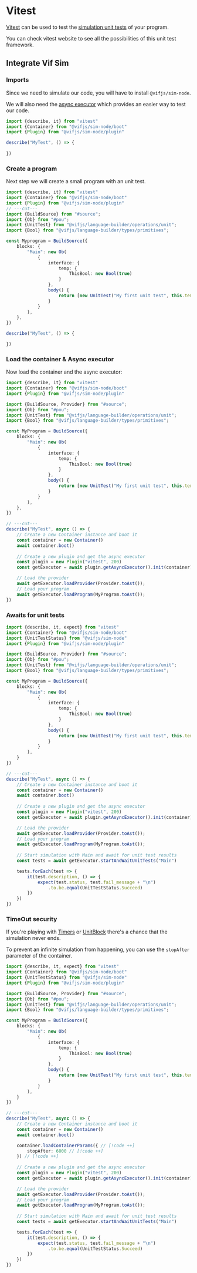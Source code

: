 ﻿---
outline: deep
---

# Vitest

[Vitest](https://vitest.dev/) can be used to test the [simulation unit tests](/en/language/operations/unit#unittest) of
your program.

You can check vitest website to see all the possibilities of this unit test framework.

## Integrate Vif Sim

### Imports

Since we need to simulate our code, you will have to install `@vifjs/sim-node`.

We will also need the [async executor](/en/simulation/async-executor) which provides an easier way to test our code.

```ts twoslash
import {describe, it} from "vitest"
import {Container} from "@vifjs/sim-node/boot"
import {Plugin} from "@vifjs/sim-node/plugin"

describe("MyTest", () => {
    
})
```

### Create a program

Next step we will create a small program with an unit test.

```ts twoslash
import {describe, it} from "vitest"
import {Container} from "@vifjs/sim-node/boot"
import {Plugin} from "@vifjs/sim-node/plugin"
// ---cut---
import {BuildSource} from "#source";
import {Ob} from "#pou";
import {UnitTest} from "@vifjs/language-builder/operations/unit";
import {Bool} from "@vifjs/language-builder/types/primitives";

const Myprogram = BuildSource({
    blocks: {
        "Main": new Ob(
            {
                interface: {
                    temp: {
                        ThisBool: new Bool(true)
                    }
                },
                body() {
                    return [new UnitTest("My first unit test", this.temp.ThisBool, "=", true)]
                }
            }
        ),
    },
})

describe("MyTest", () => {

})
```

### Load the container & Async executor

Now load the container and the async executor:

```ts twoslash
import {describe, it} from "vitest"
import {Container} from "@vifjs/sim-node/boot"
import {Plugin} from "@vifjs/sim-node/plugin"

import {BuildSource, Provider} from "#source";
import {Ob} from "#pou";
import {UnitTest} from "@vifjs/language-builder/operations/unit";
import {Bool} from "@vifjs/language-builder/types/primitives";

const MyProgram = BuildSource({
    blocks: {
        "Main": new Ob(
            {
                interface: {
                    temp: {
                        ThisBool: new Bool(true)
                    }
                },
                body() {
                    return [new UnitTest("My first unit test", this.temp.ThisBool, "=", true)]
                }
            }
        ),
    },
})

// ---cut---
describe("MyTest", async () => {
    // Create a new Container instance and boot it
    const container = new Container()
    await container.boot()
    
    // Create a new plugin and get the async executor
    const plugin = new Plugin("vitest", 200)
    const getExecutor = await plugin.getAsyncExecutor().init(container)

    // Load the provider
    await getExecutor.loadProvider(Provider.toAst());
    // Load your program
    await getExecutor.loadProgram(MyProgram.toAst());
})
```

### Awaits for unit tests

```ts twoslash
import {describe, it, expect} from "vitest"
import {Container} from "@vifjs/sim-node/boot"
import {UnitTestStatus} from "@vifjs/sim-node"
import {Plugin} from "@vifjs/sim-node/plugin"

import {BuildSource, Provider} from "#source";
import {Ob} from "#pou";
import {UnitTest} from "@vifjs/language-builder/operations/unit";
import {Bool} from "@vifjs/language-builder/types/primitives";

const MyProgram = BuildSource({
    blocks: {
        "Main": new Ob(
            {
                interface: {
                    temp: {
                        ThisBool: new Bool(true)
                    }
                },
                body() {
                    return [new UnitTest("My first unit test", this.temp.ThisBool, "=", true)]
                }
            }
        ),
    }
})

// ---cut---
describe("MyTest", async () => {
    // Create a new Container instance and boot it
    const container = new Container()
    await container.boot()
    
    // Create a new plugin and get the async executor
    const plugin = new Plugin("vitest", 200)
    const getExecutor = await plugin.getAsyncExecutor().init(container)

    // Load the provider
    await getExecutor.loadProvider(Provider.toAst());
    // Load your program
    await getExecutor.loadProgram(MyProgram.toAst());
    
    // Start simulation with Main and await for unit test results
    const tests = await getExecutor.startAndWaitUnitTests("Main")

    tests.forEach(test => {
        it(test.description, () => {
            expect(test.status, test.fail_message + "\n")
                .to.be.equal(UnitTestStatus.Succeed)
        })
    })
})
```

### TimeOut security

If you're playing with [Timers](/en/language/operations/timers) or [UnitBlock](/en/language/operations/unit#unitblock) there's a chance that the simulation never ends.

To prevent an infinite simulation from happening, you can use the `stopAfter` parameter of the container.

```ts twoslash
import {describe, it, expect} from "vitest"
import {Container} from "@vifjs/sim-node/boot"
import {UnitTestStatus} from "@vifjs/sim-node"
import {Plugin} from "@vifjs/sim-node/plugin"

import {BuildSource, Provider} from "#source";
import {Ob} from "#pou";
import {UnitTest} from "@vifjs/language-builder/operations/unit";
import {Bool} from "@vifjs/language-builder/types/primitives";

const MyProgram = BuildSource({
    blocks: {
        "Main": new Ob(
            {
                interface: {
                    temp: {
                        ThisBool: new Bool(true)
                    }
                },
                body() {
                    return [new UnitTest("My first unit test", this.temp.ThisBool, "=", true)]
                }
            }
        ),
    }
})

// ---cut---
describe("MyTest", async () => {
    // Create a new Container instance and boot it
    const container = new Container()
    await container.boot()

    container.loadContainerParams({ // [!code ++]
        stopAfter: 6000 // [!code ++]
    }) // [!code ++]
    
    // Create a new plugin and get the async executor
    const plugin = new Plugin("vitest", 200)
    const getExecutor = await plugin.getAsyncExecutor().init(container)

    // Load the provider
    await getExecutor.loadProvider(Provider.toAst());
    // Load your program
    await getExecutor.loadProgram(MyProgram.toAst());
    
    // Start simulation with Main and await for unit test results
    const tests = await getExecutor.startAndWaitUnitTests("Main")

    tests.forEach(test => {
        it(test.description, () => {
            expect(test.status, test.fail_message + "\n")
                .to.be.equal(UnitTestStatus.Succeed)
        })
    })
})
```